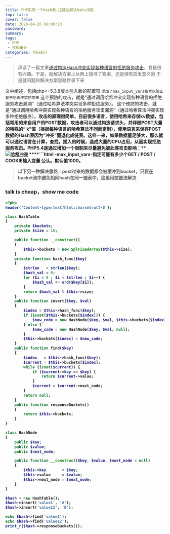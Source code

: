 ```yaml
---
title: PHP实现一个hash表-拉链法解决hahs冲突
top: false
cover: false
date: 2020-04-26 00:09:13
password:
summary:
tags:
 - PHP
 - 代码审计
categories: 代码审计
---
```


> 拜读了一篇文章[通过构造Hash冲突实现各种语言的拒绝服务攻击](https://www.laruence.com/2011/12/29/2412.html)，甚是很有兴趣。于是，就解决方案上从网上搜寻了答案，还是很有启发意义的 于是就问题和解决方案思路抄录下来


文中阐述，包括php<=5.3.8版本引入新的配置项
`添加了max_input_vars指令以防止基于哈希冲突的攻击`
这个预防的攻击，就是“通过调用哈希冲突实现各种语言的拒绝服务攻击漏洞”（通过哈希算法冲突实现多种拒绝服务）。
这个预防的攻击，就是“通过调用哈希冲突实现各种语言的拒绝服务攻击漏洞”（通过哈希算法冲突实现多种拒绝服务）。**攻击的原理很简单，目前很多语言，使用哈希来存储kv数据，包括常用的来自用户的POST数据，攻击者可以通过构造请求头，并伴随POST大量的特殊的“ k”值（根据每种语言的哈希算法不同而定制），使用语言来保存POST数据的Hash表因为“冲突”而退化成链表。这样一来，如果数据量<b>足够大**，那么就可以通过语言在计算，查找，插入的时候，造成大量的CPU占用，从而实现拒绝服务攻击。PHP5.4是通过增加一个限制来尽量避免被此类攻击影响：**[![](/medias/2011/12/Untitled3-1.png "哈希冲突")](/medias/2011/12/Untitled3-1.png "")
<b>****```html
-max_input_vars-指定可能有多少个GET / POST / COOKIE输入变量
公认。默认值1000。

> 以下另一种解决思路：post过来的数据都会被缓冲到bucket，只要在bucket流中避免相同hash在同一链表中，这里用拉链法解决
### talk is cheap，show me code

````php
<?php
header('Content-type:text/html;charset=utf-8');

class HashTable
{
    private $buckets;
    private $size = 10;

    public function __construct()
    {
        $this->buckets = new SplFixedArray($this->size);
    }
    private function hash_func($key)
    {
        $strlen   = strlen($key);
        $hash_val = 0;
        for ($i = 0 ; $i < $strlen ; $i++) {
            $hash_val += ord($key[$i]);
        }
        return $hash_val % $this->size;
    }
    public function insert($key, $val)
    {
        $index = $this->hash_func($key);
        if (isset($this->buckets[$index])) {
            $new_code = new HashNode($key, $val, $this->buckets[$index]);
        } else {
            $new_code = new HashNode($key, $val, null);
        }
        $this->buckets[$index] = $new_code;
    }
    public function find($key)
    {
        $index   = $this->hash_func($key);
        $current = $this->buckets[$index];
        while (isset($current)) {
            if ($current->key == $key) {
                return $current->value;
            }
            $current = $current->next_node;
        }
        return null;
    }
    public function responseBuckets()
    {
        return $this->buckets;
    }
}

class HashNode
{
    public $key;
    public $value;
    public $next_node;

    public function __construct($key, $value, $next_node = null)
    {
        $this->key       = $key;
        $this->value     = $value;
        $this->next_node = $next_node;
    }
}

$hash = new HashTable();
$hash->insert('value1', 'A');
$hash->insert('value12', 'B');

echo $hash->find('value1');
echo $hash->find('value12');
print_r($hash->responseBuckets());
````